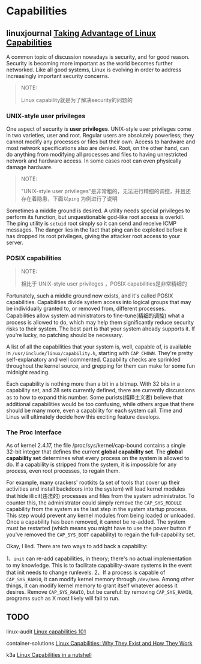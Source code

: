 # Capabilities 



## linuxjournal [Taking Advantage of Linux Capabilities](https://www.linuxjournal.com/article/5737)

A common topic of discussion nowadays is security, and for good reason. Security is becoming more important as the world becomes further networked. Like all good systems, Linux is evolving in order to address increasingly important security concerns.

> NOTE: 
>
> Linux capability就是为了解决security的问题的

### UNIX-style user privileges 

One aspect of security is **user privileges**. UNIX-style user privileges come in two varieties, user and root. Regular users are absolutely powerless; they cannot modify any processes or files but their own. Access to hardware and most network specifications also are denied. Root, on the other hand, can do anything from modifying all processes and files to having unrestricted network and hardware access. In some cases root can even physically damage hardware.

> NOTE: 
>
> "UNIX-style user privileges"是非常粗的，无法进行精细的调控，并且还存在着隐患，下面以`ping` 为例进行了说明

Sometimes a middle ground is desired. A utility needs special privileges to perform its function, but unquestionable god-like root access is overkill. The ping utility is `setuid` root simply so it can send and receive ICMP messages. The danger lies in the fact that ping can be exploited before it has dropped its root privileges, giving the attacker root access to your server.

### POSIX capabilities

> NOTE: 
>
> 相比于 UNIX-style user privileges ，POSIX capabilities是非常精细的

Fortunately, such a middle ground now exists, and it's called POSIX capabilities. Capabilities divide system access into logical groups that may be individually granted to, or removed from, different processes. Capabilities allow system administrators to fine-tune(精细的调控) what a process is allowed to do, which may help them significantly reduce security risks to their system. The best part is that your system already supports it. If you're lucky, no patching should be necessary.

A list of all the capabilities that your system is, well, capable of, is available in `/usr/include/linux/capability.h`, starting with `CAP_CHOWN`. They're pretty self-explanatory and well commented. Capability checks are sprinkled throughout the kernel source, and grepping for them can make for some fun midnight reading.

Each capability is nothing more than a bit in a bitmap. With 32 bits in a capability set, and 28 sets currently defined, there are currently discussions as to how to expand this number. Some purists(纯粹主义者) believe that additional capabilities would be too confusing, while others argue that there should be many more, even a capability for each system call. Time and Linus will ultimately decide how this exciting feature develops.

### The Proc Interface

As of kernel 2.4.17, the file /proc/sys/kernel/cap-bound contains a single 32-bit integer that defines the current **global capability set**. The **global capability set** determines what every process on the system is allowed to do. If a capability is stripped from the system, it is impossible for any process, even root processes, to regain them.

For example, many crackers' rootkits (a set of tools that cover up their activities and install backdoors into the system) will load kernel modules that hide illicit(违法的) processes and files from the system administrator. To counter this, the administrator could simply remove the `CAP_SYS_MODULE` capability from the system as the last step in the system startup process. This step would prevent any kernel modules from being loaded or unloaded. Once a capability has been removed, it cannot be re-added. The system must be restarted (which means you might have to use the power button if you've removed the `CAP_SYS_BOOT` capability) to regain the full-capability set.

Okay, I lied. There are two ways to add back a capability:

1、`init` can re-add capabilities, in theory; there's no actual implementation to my knowledge. This is to facilitate capability-aware systems in the event that init needs to change runlevels.
2、If a process is capable of `CAP_SYS_RAWIO`, it can modify kernel memory through `/dev/mem`. Among other things, it can modify kernel memory to grant itself whatever access it desires. Remove `CAP_SYS_RAWIO`, but be careful: by removing `CAP_SYS_RAWIO`, programs such as X most likely will fail to run.

## TODO

linux-audit [Linux capabilities 101](https://linux-audit.com/linux-capabilities-101/)

container-solutions [Linux Capabilities: Why They Exist and How They Work](https://blog.container-solutions.com/linux-capabilities-why-they-exist-and-how-they-work)

k3a [Linux Capabilities in a nutshell](https://k3a.me/linux-capabilities-in-a-nutshell/)

